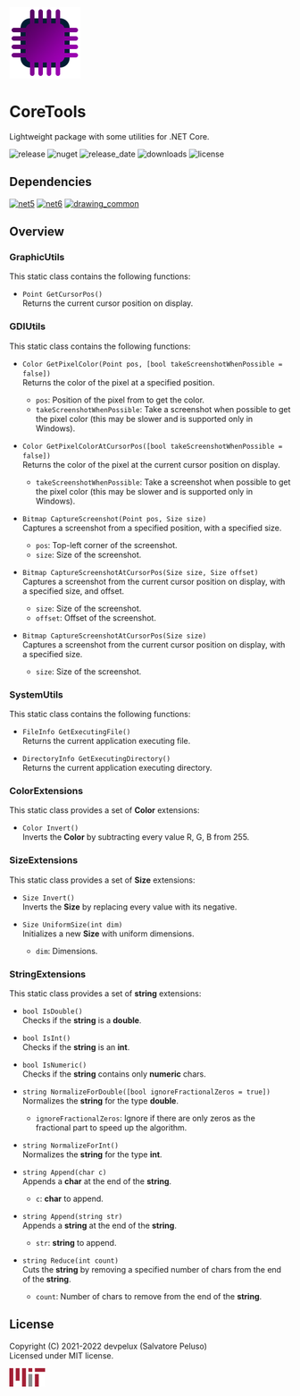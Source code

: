 ![icon](https://raw.githubusercontent.com/devpelux/coretools/1.1.0/Assets/Icon.png)

# CoreTools

Lightweight package with some utilities for .NET Core.

![release](https://img.shields.io/github/v/release/devpelux/coretools?sort=semver)
![nuget](https://img.shields.io/nuget/v/coretools)
![release_date](https://img.shields.io/github/release-date/devpelux/coretools)
![downloads](https://img.shields.io/nuget/dt/coretools)
![license](https://img.shields.io/github/license/devpelux/coretools)

## Dependencies

[![net5](https://img.shields.io/badge/.NET-v5.0-blue)](https://docs.microsoft.com/dotnet)
[![net6](https://img.shields.io/badge/.NET-v6.0-blue)](https://docs.microsoft.com/dotnet)
[![drawing_common](https://img.shields.io/badge/System.Drawing.Common-v6.0.0%2B-blue)](https://www.nuget.org/packages/System.Drawing.Common)

## Overview

### GraphicUtils

This static class contains the following functions:

- `Point GetCursorPos()`  
Returns the current cursor position on display.

### GDIUtils

This static class contains the following functions:

- `Color GetPixelColor(Point pos, [bool takeScreenshotWhenPossible = false])`  
Returns the color of the pixel at a specified position.

  - `pos`: Position of the pixel from to get the color.
  - `takeScreenshotWhenPossible`: Take a screenshot when possible to get the pixel color
    (this may be slower and is supported only in Windows).

- `Color GetPixelColorAtCursorPos([bool takeScreenshotWhenPossible = false])`  
Returns the color of the pixel at the current cursor position on display.

  - `takeScreenshotWhenPossible`: Take a screenshot when possible to get the pixel color
    (this may be slower and is supported only in Windows). 

- `Bitmap CaptureScreenshot(Point pos, Size size)`  
Captures a screenshot from a specified position, with a specified size.

  - `pos`: Top-left corner of the screenshot.
  - `size`: Size of the screenshot.

- `Bitmap CaptureScreenshotAtCursorPos(Size size, Size offset)`  
Captures a screenshot from the current cursor position on display, with a specified size, and offset.

  - `size`: Size of the screenshot.
  - `offset`: Offset of the screenshot.

- `Bitmap CaptureScreenshotAtCursorPos(Size size)`  
Captures a screenshot from the current cursor position on display, with a specified size.

  - `size`: Size of the screenshot.

### SystemUtils

This static class contains the following functions:

- `FileInfo GetExecutingFile()`  
Returns the current application executing file.

- `DirectoryInfo GetExecutingDirectory()`  
Returns the current application executing directory.

### ColorExtensions

This static class provides a set of **Color** extensions:

- `Color Invert()`  
Inverts the **Color** by subtracting every value R, G, B from 255.

### SizeExtensions

This static class provides a set of **Size** extensions:

- `Size Invert()`  
Inverts the **Size** by replacing every value with its negative.

- `Size UniformSize(int dim)`  
Initializes a new **Size** with uniform dimensions.

  - `dim`: Dimensions.

### StringExtensions

This static class provides a set of **string** extensions:

- `bool IsDouble()`  
Checks if the **string** is a **double**.

- `bool IsInt()`  
Checks if the **string** is an **int**.

- `bool IsNumeric()`  
Checks if the **string** contains only **numeric** chars.

- `string NormalizeForDouble([bool ignoreFractionalZeros = true])`  
Normalizes the **string** for the type **double**.

  - `ignoreFractionalZeros`: Ignore if there are only zeros as the fractional part to speed up the algorithm.

- `string NormalizeForInt()`  
Normalizes the **string** for the type **int**.

- `string Append(char c)`  
Appends a **char** at the end of the **string**.

  - `c`: **char** to append.

- `string Append(string str)`  
Appends a **string** at the end of the **string**.

  - `str`: **string** to append.

- `string Reduce(int count)`  
Cuts the **string** by removing a specified number of chars from the end of the **string**.

  - `count`: Number of chars to remove from the end of the **string**.

## License
Copyright (C) 2021-2022 devpelux (Salvatore Peluso)  
Licensed under MIT license.

[![mit](https://raw.githubusercontent.com/devpelux/coretools/1.1.0/Assets/Mit.png)](https://github.com/devpelux/coretools/blob/1.1.0/LICENSE)
